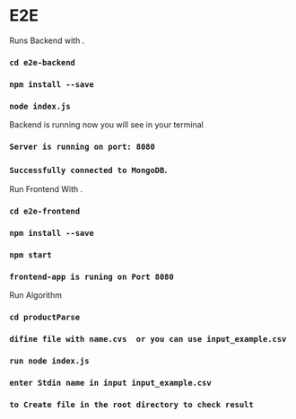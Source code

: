 # E2E
Runs Backend with .
### `cd e2e-backend`
### `npm install --save`
### `node index.js`
Backend is running now you will see in your terminal
### `Server is running on port: 8080`
### `Successfully connected to MongoDB`.


Run Frontend With .
### `cd e2e-frontend`
### `npm install --save`
### `npm start`

### `frontend-app is runing on Port 8080`

Run Algorithm
### `cd productParse` 
### `difine file with name.cvs  or you can use input_example.csv`
### `run node index.js`
### `enter Stdin name in input input_example.csv`
### `to Create file in the root directory to check result`